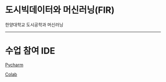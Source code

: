 # 도시빅데이터와 머신러닝(FIR)
한양대학교 도시공학과 머신러닝

***
# 수업 참여 IDE
[Pycharm](https://www.jetbrains.com/ko-kr/pycharm/download/, "pycharm link")

[Colab](https://colab.research.google.com/?hl=ko, "Colab link")
